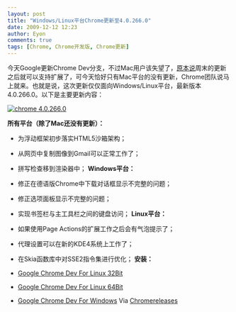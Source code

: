 ```yaml
---
layout: post
title: "Windows/Linux平台Chrome更新至4.0.266.0"
date: 2009-12-12 12:23
author: Eyon
comments: true
tags: [Chrome, Chrome开发版, Chrome更新]
---
```

今天Google更新Chrome Dev分支，不过Mac用户该失望了，[原本说](http://www.chromi.org/archives/2469)周末的更新之后就可以支持扩展了，可今天恰好只有Mac平台的没有更新，Chrome团队说马上就来。也就是说，这次更新仅仅面向Windows/Linux平台，最新版本4.0.266.0。以下是主要更新内容：

<a href="http://img.chromi.org/2009/12/chrome-4.0.266.0.png">![chrome 4.0.266.0](http://img.chromi.org/2009/12/chrome-4.0.266.0.png "chrome 4.0.266.0")</a>

**所有平台（除了Mac还没有更新）：**


*   为浮动框架初步落实HTML5沙箱架构；
*   从网页中复制图像到Gmail可以正常工作了；
*   拼写检查移到渲染器中；
**Windows平台：**


*   修正在德语版Chrome中下载对话框显示不完整的问题；
*   修正选项面板显示不完整的问题；
*   实现书签栏与主工具栏之间的键盘访问；
**Linux平台：**


*   如果使用Page Actions的扩展工作之后会有气泡提示了；
*   代理设置可以在新的KDE4系统上工作了；
*   在Skia函数库中对SSE2指令集进行优化；
**安装：**


*   <span style="background-color: #ffffff;">[Google Chrome Dev For Linux 32Bit](http://www.google.com/chrome/intl/en/eula_dev.html?dl=unstable_i386_deb)</span>
*   <span style="background-color: #ffffff;">[Google Chrome Dev For Linux 64Bit](http://www.google.com/chrome/intl/en/eula_dev.html?dl=unstable_amd64_deb)</span>
*   [Google Chrome Dev For Windows](http://www.google.com/chrome/eula.html?extra=devchannel)
Via [Chromereleases](http://googlechromereleases.blogspot.com/2009/12/dev-channel-update_11.html)

